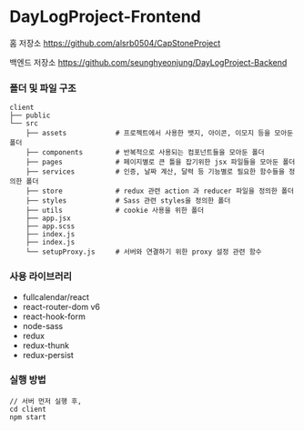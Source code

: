# DayLogProject-Frontend

홈 저장소
https://github.com/alsrb0504/CapStoneProject

백엔드 저장소
https://github.com/seunghyeonjung/DayLogProject-Backend

### 폴더 및 파일 구조
```
client
├── public
└── src
    ├── assets            # 프로젝트에서 사용한 뱃지, 아이콘, 이모지 등을 모아둔 폴더
    ├── components        # 반복적으로 사용되는 컴포넌트들을 모아둔 폴더
    ├── pages             # 페이지별로 큰 틀을 잡기위한 jsx 파일들을 모아둔 폴더
    ├── services          # 인증, 날짜 계산, 달력 등 기능별로 필요한 함수들을 정의한 폴더
    ├── store             # redux 관련 action 과 reducer 파일을 정의한 폴더
    ├── styles            # Sass 관련 styles을 정의한 폴더
    ├── utils             # cookie 사용을 위한 폴더
    ├── app.jsx
    ├── app.scss
    ├── index.js
    ├── index.js
    └── setupProxy.js     # 서버와 연결하기 위한 proxy 설정 관련 함수
```

### 사용 라이브러리
- fullcalendar/react
- react-router-dom v6
- react-hook-form
- node-sass
- redux
- redux-thunk
- redux-persist

### 실행 방법
```
// 서버 먼저 실행 후,
cd client
npm start
```
